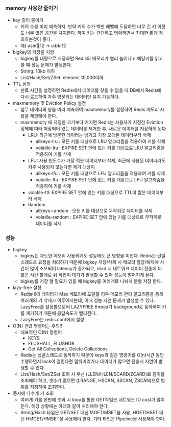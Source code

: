 ### memory 사용량 줄이기
* key 길이 줄이기
   * 키의 수를 미리 예측하자. 만약 키의 수가 백만 레벨에 도달하면 너무 긴 키 이름도 너무 많은 공간을 차지한다. 하여 키는 간단하고 명확하면서 최대한 짧게 정의하는것이 좋다.
   * 예) user:book:12 -> u:bk:12
* bigkey의 저장을 지양
   * bigkey를 대량으로 저장하면 Redis의 메모리가 빨리 늘어나고 해당키를 읽고 쓸 때 성능 문제가 발생한다.
   * String: 10kb 이하
   * List/Hash/Set/ZSet: element 10,000이하
* TTL 설정
   * 만료 시간을 설정하면 Redis에서 데이터를 찾을 수 없을 때 DB에서 Redis에 다시 로드하여 자주 방문되는 데이터만 유지 가능하다.
* maxmemory 및 Eviction Policy 설정
   * 업무 데이터의 양을 미리 예측하여 maxmemory를 설정하여 Redis 메모리 사용을 제한해야 한다.
   * maxmemory 에 지정한 크기보다 커지면 Redis는 사용자가 지정한 Eviction 정책에 따라 저장되어 있는 데이터를 제거한 후, 새로운 데이터를 저장하게 된다
     * LRU: 최근에 방문한 데이터는 남기고 가장 오래된 데이터부터 삭제
       * allkeys-lru : 모든 키를 대상으로 LRU 알고리즘을 적용하여 키를 삭제
       * volatile-lru : EXPIRE SET 안에 있는 키를 대상으로 LRU 알고리즘을 적용하여 키를 삭제
     * LFU: 사용 빈도수가 가장 적은 데이터부터 삭제, 최근에 사용된 데이터라도 자주 사용되지 않는다면 제거 대상이
       * allkeys-lfu : 모든 키를 대상으로 LFU 알고리즘을 적용하여 키를 삭제
       * volatile-lfu : EXPIRE SET 안에 있는 키를 대상으로 LFU 알고리즘을 적용하여 키를 삭제
     * volatile-ttl: EXPIRE SET 안에 있는 키를 대상으로 TTL이 짧은 데이터부터 삭제
     * Random
       * allkeys-random : 모든 키를 대상으로 무작위로 데이터를 삭제
       * volatile-random : EXPIRE SET 안에 있는 키를 대상으로 무작위로 데이터를 삭제
   
### 성능
* bigkey
   * bigkey는 과도한 메모리 사용외에도 성능에도 큰 영향을 미친다. Redis는 단일 스레드로 요청을 처리하기 때문에 bigkey 저장/삭제 시 메모리 할당/해제에 시간이 많이 소모되어 latency가 증가되고, read 시 네트워크 데이터 전송에 더 많은 시간 할애로 뒤 작업이 대기가 발생할 수 있어 성능이 떨어지게 된다.
   * bigkey를 저장 할 필요가 있을 때 bigkey를 여러개로 나눠서 분할 저장 한다.
* lazy-free 설정
   * Redis내에 데이터가 Max 메모리에 도달할 경우 메모리 관리 알고리즘을 통해 여러개의 키 삭제가 이루어지는데, 이때 성능 지연 문제가 발생할 수 있다. LazyFree를 설정함으로써 LAZYFREE thread가 background로 동작하여 키를 제거하기 때문에 응답속도가 빨라진다.
   * LazyFree는 redis.conf에서 설정
* O(N) 관련 명령어는 주의!!
   * 대표적인 O(N) 명령어
      * KEYS
      * FLUSHALL, FLUSHDB
      * Get All Collections, Delete Collections
   * Redis는 싱글스레드로 동작하기 때문에 keys와 같은 명령어를 O(n)시간 동안 수행하면서 lock이 걸린다면 멈춰버리거나 데이터가 많으면 전송시 지연이 발생할 수 있다.
   * List/Hash/Set/ZSet 조회 시 우선 (LLEN/HLEN/SCARD/ZCARD)로 길이를 조회해야 하고, 갯수가 많으면 (LRANGE, HSCAN, SSCAN, ZSCAN)으로 범위를 지정하여 조회한다.
* 동시에 다수개 키 조회
   * 여러개 키를 한번에 조회 시  loop를 통한 GET작업은 네트워크 IO cost가 많이 든다. 해당 상황에는 아래와 같이 처리해야 한다.
   * String/Hash 타입은 GET/SET 대신 MGET/MSET을 사용, HGET/HSET 대신 HMGET/HMSET을 사용해야 한다. 기타 타입은 Pipeline을 사용해야 한다.

